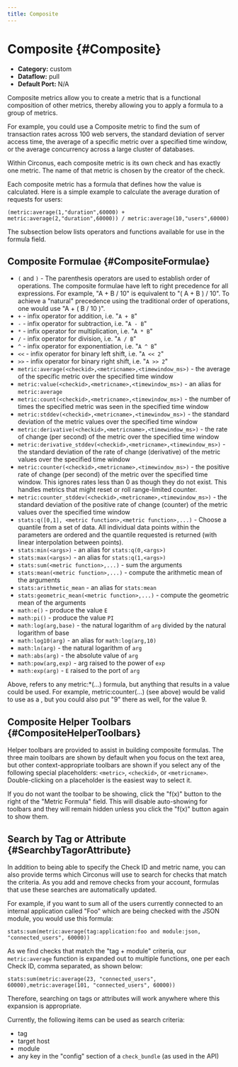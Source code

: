 ```yaml
---
title: Composite
---
```


# Composite {#Composite}

 * **Category:** custom
 * **Dataflow:** pull
 * **Default Port:** N/A

Composite metrics allow you to create a metric that is a functional composition of other metrics, thereby allowing you to apply a formula to a group of metrics.

For example, you could use a Composite metric to find the sum of transaction rates across 100 web servers, the standard deviation of server access time, the average of a specific metric over a specified time window, or the average concurrency across a large cluster of databases.

Within Circonus, each composite metric is its own check and has exactly one metric. The name of that metric is chosen by the creator of the check.

Each composite metric has a formula that defines how the value is calculated.  Here is a simple example to calculate the average duration of requests for users:

```
(metric:average(1,"duration",60000) + metric:average(2,"duration",60000)) / metric:average(10,"users",60000)
```

The subsection below lists operators and functions available for use in the formula field.

## Composite Formulae {#CompositeFormulae}

 * `(` and `)` - The parenthesis operators are used to establish order of operations.  The composite formulae have left to right precedence for all expressions. For example, "A + B / 10" is equivalent to "( A + B ) / 10".  To achieve a "natural" precedence using the traditional order of operations, one would use "A + ( B / 10 )".
 * `+` - infix operator for addition, i.e. "`A + B`"
 * `-` - infix operator for subtraction, i.e. "`A - B`"
 * `*` - infix operator for multiplication, i.e. "`A * B`"
 * `/` - infix operator for division, i.e. "`A / B`"
 * `^` - infix operator for exponentiation, i.e. "`A ^ B`"
 * `<<` - infix operator for binary left shift, i.e. "`A << 2`"
 * `>>` - infix operator for binary right shift, i.e. "`A >> 2`"
 * `metric:average(<checkid>,<metricname>,<timewindow_ms>)` - the average of the specific metric over the specified time window
 * `metric:value(<checkid>,<metricname>,<timewindow_ms>)` - an alias for `metric:average`
 * `metric:count(<checkid>,<metricname>,<timewindow_ms>)` - the number of times the specified metric was seen in the specified time window
 * `metric:stddev(<checkid>,<metricname>,<timewindow_ms>)` - the standard deviation of the metric values over the specified time window
 * `metric:derivative(<checkid>,<metricname>,<timewindow_ms>)` - the rate of change (per second) of the metric over the specified time window
 * `metric:derivative_stddev(<checkid>,<metricname>,<timewindow_ms>)` - the standard deviation of the rate of change (derivative) of the metric values over the specified time window
 * `metric:counter(<checkid>,<metricname>,<timewindow_ms>)` - the positive rate of change (per second) of the metric over the specified time window.  This ignores rates less than 0 as though they do not exist.  This handles metrics that might reset or roll range-limited counter.
 * `metric:counter_stddev(<checkid>,<metricname>,<timewindow_ms>)` - the standard deviation of the positive rate of change (counter) of the metric values over the specified time window
 * `stats:q([0,1], <metric function>,<metric function>,...)` - Choose a quantile from a set of data.  All individual data points within the parameters are ordered and the quantile requested is returned (with linear interpolation between points).
 * `stats:min(<args>)` - an alias for `stats:q(0,<args>)`
 * `stats:max(<args>)` - an alias for `stats:q(1,<args>)`
 * `stats:sum(<metric function>,...)` - sum the arguments
 * `stats:mean(<metric function>,...)` - compute the arithmetic mean of the arguments
 * `stats:arithmetic_mean` - an alias for `stats:mean`
 * `stats:geometric_mean(<metric function>,...)` - compute the geometric mean of the arguments
 * `math:e()` - produce the value `E`
 * `math:pi()` - produce the value `PI`
 * `math:log(arg,base)` - the natural logarithm of `arg` divided by the natural logarithm of base
 * `math:log10(arg)` - an alias for `math:log(arg,10)`
 * `math:ln(arg)` - the natural logarithm of `arg`
 * `math:abs(arg)` - the absolute value of `arg`
 * `math:pow(arg,exp)` - arg raised to the power of `exp`
 * `math:exp(arg)` - `E` raised to the port of `arg`

Above, <metric function> refers to any metric:*(...) formula, but anything that results in a value could be used. For example, metric:counter(...) (see above) would be valid to use as a <metric function>, but you could also put "9" there as well, for the value 9.

## Composite Helper Toolbars {#CompositeHelperToolbars}

Helper toolbars are provided to assist in building composite formulas. The three main toolbars are shown by default when you focus on the text area, but other context-appropriate toolbars are shown if you select any of the following special placeholders: `<metric>`, `<checkid>`, or `<metricname>`. Double-clicking on a placeholder is the easiest way to select it.

If you do not want the toolbar to be showing, click the "f(x)" button to the right of the "Metric Formula" field. This will disable auto-showing for toolbars and they will remain hidden unless you click the "f(x)" button again to show them.

## Search by Tag or Attribute {#SearchbyTagorAttribute}

In addition to being able to specify the Check ID and metric name, you can also provide terms which Circonus will use to search for checks that match the criteria.  As you add and remove checks from your account, formulas that use these searches are automatically updated.

For example, if you want to sum all of the users currently connected to an internal application called "Foo" which are being checked with the JSON module, you would use this formula:
```
stats:sum(metric:average(tag:application:foo and module:json, "connected_users", 60000))
```

As we find checks that match the "tag + module" criteria, our `metric:average` function is expanded out to multiple functions, one per each Check ID, comma separated, as shown below:
```
stats:sum(metric:average(23, "connected_users", 60000),metric:average(101, "connected_users", 60000))
```

Therefore, searching on tags or attributes will work anywhere where this expansion is appropriate.

Currently, the following items can be used as search criteria:

 * tag
 * target host
 * module
 * any key in the "config" section of a `check_bundle` (as used in the API)
